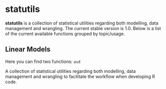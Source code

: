 # statutils

**statutils** is a collection of statistical utilities regarding both modelling, 
data management and wrangling. The current stable version is 1.0. Below is a list
of the current available functions grouped by topic/usage. 

## Linear Models

Here you can find two functions: `asd`

A collection of statistical utilities regarding both modelling, 
data management and wrangling to facilitate the workflow when developing R code.